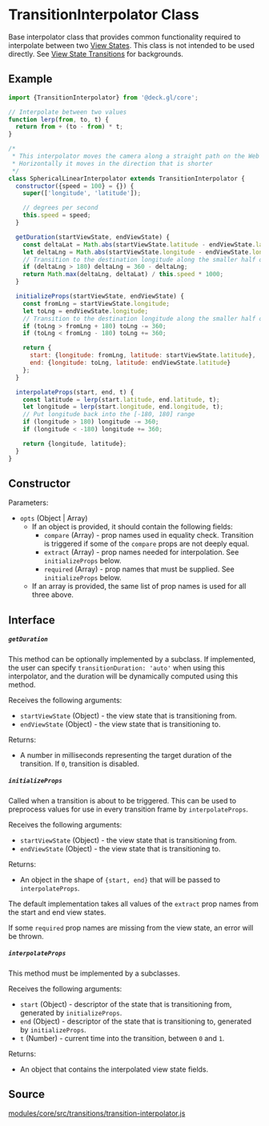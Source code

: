 # TransitionInterpolator Class

Base interpolator class that provides common functionality required to interpolate between two [View States](/docs/developer-guide/views.md). This class is not intended to be used directly. See [View State Transitions](/docs/developer-guide/view-state-transitions.md) for backgrounds.

## Example

```js
import {TransitionInterpolator} from '@deck.gl/core';

// Interpolate between two values
function lerp(from, to, t) {
  return from + (to - from) * t;
}

/*
 * This interpolator moves the camera along a straight path on the Web Mercator map
 * Horizontally it moves in the direction that is shorter
 */
class SphericalLinearInterpolator extends TransitionInterpolator {
  constructor({speed = 100} = {}) {
    super(['longitude', 'latitude']);

    // degrees per second
    this.speed = speed;
  }

  getDuration(startViewState, endViewState) {
    const deltaLat = Math.abs(startViewState.latitude - endViewState.latitude);
    let deltaLng = Math.abs(startViewState.longitude - endViewState.longitude);
    // Transition to the destination longitude along the smaller half of the circle
    if (deltaLng > 180) deltaLng = 360 - deltaLng;
    return Math.max(deltaLng, deltaLat) / this.speed * 1000;
  }

  initializeProps(startViewState, endViewState) {
    const fromLng = startViewState.longitude;
    let toLng = endViewState.longitude;
    // Transition to the destination longitude along the smaller half of the latitude circle
    if (toLng > fromLng + 180) toLng -= 360;
    if (toLng < fromLng - 180) toLng += 360;

    return {
      start: {longitude: fromLng, latitude: startViewState.latitude},
      end: {longitude: toLng, latitude: endViewState.latitude}
    };
  }

  interpolateProps(start, end, t) {
    const latitude = lerp(start.latitude, end.latitude, t);
    let longitude = lerp(start.longitude, end.longitude, t);
    // Put longitude back into the [-180, 180] range
    if (longitude > 180) longitude -= 360;
    if (longitude < -180) longitude += 360;

    return {longitude, latitude};
  }
}
```

## Constructor

Parameters:

- `opts` (Object | Array)
  + If an object is provided, it should contain the following fields:
    * `compare` (Array) - prop names used in equality check. Transition is triggered if some of the `compare` props are not deeply equal.
    * `extract` (Array) - prop names needed for interpolation. See `initializeProps` below.
    * `required` (Array) - prop names that must be supplied. See `initializeProps` below.
  + If an array is provided, the same list of prop names is used for all three above.


## Interface

##### `getDuration`

This method can be optionally implemented by a subclass. If implemented, the user can specify `transitionDuration: 'auto'` when using this interpolator, and the duration will be dynamically computed using this method.

Receives the following arguments:

- `startViewState` (Object) - the view state that is transitioning from.
- `endViewState` (Object) - the view state that is transitioning to.

Returns:

- A number in milliseconds representing the target duration of the transition. If `0`, transition is disabled.

##### `initializeProps`

Called when a transition is about to be triggered. This can be used to preprocess values for use in every transition frame by `interpolateProps`.

Receives the following arguments:

- `startViewState` (Object) - the view state that is transitioning from.
- `endViewState` (Object) - the view state that is transitioning to.

Returns:

- An object in the shape of `{start, end}` that will be passed to `interpolateProps`.

The default implementation takes all values of the `extract` prop names from the start and end view states.

If some `required` prop names are missing from the view state, an error will be thrown.


##### `interpolateProps`

This method must be implemented by a subclasses.

Receives the following arguments:

- `start` (Object) - descriptor of the state that is transitioning from, generated by `initializeProps`.
- `end` (Object) - descriptor of the state that is transitioning to, generated by `initializeProps`.
- `t` (Number) - current time into the transition, between `0` and `1`.

Returns:

- An object that contains the interpolated view state fields.

## Source

[modules/core/src/transitions/transition-interpolator.js](https://github.com/visgl/deck.gl/tree/8.2-release/modules/core/src/transitions/transition-interpolator.js)

